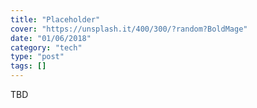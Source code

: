 ```yaml
---
title: "Placeholder"
cover: "https://unsplash.it/400/300/?random?BoldMage"
date: "01/06/2018"
category: "tech"
type: "post"
tags: []    
---
```

TBD